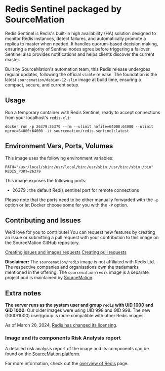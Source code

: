 # Redis Sentinel packaged by SourceMation

Redis Sentinel is Redis's built-in high availability (HA) solution designed to
monitor Redis instances, detect failures, and automatically promote a replica
to master when needed. It handles quorum-based decision making, ensuring a
majority of Sentinel nodes agree before triggering a failover. Sentinel also 
provides notifications and helps clients discover the current master.

Built by SourceMation's automation team, this Redis release undergoes regular
updates, following the official `stable` release. The foundation is the latest
`sourcemation/debian-12-slim` image at build time, ensuring a compact, secure,
and current setup.

## Usage

Run a temporary container with Redis Sentinel, ready to accept connections from your
localhost's `redis-cli`:

```
docker run -p 26379:26379 --rm --ulimit nofile=64000:64000 --ulimit nproc=64000:64000 -it sourcemation/redis-sentinel:latest
```

## Environment Vars, Ports, Volumes

This image uses the following environment variables:

```
PATH="/usr/local/sbin:/usr/local/bin:/usr/sbin:/usr/bin:/sbin:/bin"
REDIS_PORT=26379
```

This image exposes the following ports:

- 26379 : the default Redis sentinel port for remote connections

Please note that the ports need to be either manually forwarded with the
`-p` option or let Docker choose some for you with the `-P` option.

## Contributing and Issues

We’d love for you to contribute! You can request new features by
creating an issue or submitting a pull request with your contribution to
this image on the SourceMation GitHub repository.

[Creating issues and images requests](https://github.com/SourceMation/images/issues/new/choose)
[Creating pull requests](https://github.com/SourceMation/images/compare)

**Disclaimer:** The `sourcemation/redis` image is not affiliated with Redis
Ltd. The respective companies and organisations own the trademarks mentioned in
the offering. The `sourcemation/redis` image is a separate project and is
maintained by [SourceMation](https://sourcemation.com).

## Extra notes

**The server runs as the system user and group `redis` with UID 1000 and GID
1000.** Our older images were using UID 998 and GID 998. The new (1000/1000)
user/group is more compatible with other Redis images.

As of March 20, 2024, [Redis has changed its
licensing](https://redis.io/blog/redis-adopts-dual-source-available-licensing/).

### Image and its components Risk Analysis report

A detailed risk analysis report of the image and its components can be found on
the [SourceMation
platform](https://www.sourcemation.com/products/7e370e6a-baad-4b48-8e85-bdc7504cf06d/deployments).

For more information, check out the [overview of
Redis](https://redis.io/about/) page.